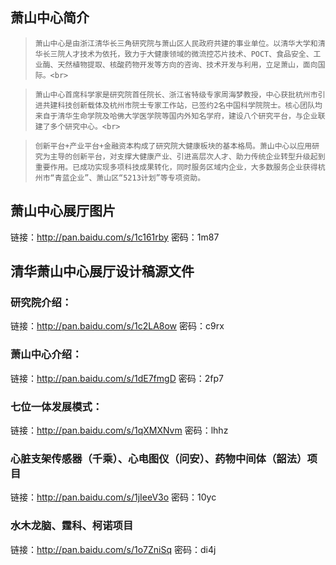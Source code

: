 ## 萧山中心简介

>     萧山中心是由浙江清华长三角研究院与萧山区人民政府共建的事业单位。以清华大学和清华长三院人才技术为依托，致力于大健康领域的微流控芯片技术、POCT、食品安全、工业酶、天然植物提取、核酸药物开发等方向的咨询、技术开发与利用，立足萧山，面向国际。<br>

>     萧山中心首席科学家是研究院首任院长、浙江省特级专家周海梦教授，中心获批杭州市引进共建科技创新载体及杭州市院士专家工作站，已签约2名中国科学院院士。核心团队均来自于清华生命学院及哈佛大学医学院等国内外知名学府，建设八个研究平台，与企业联建了多个研究中心。<br>

>     创新平台+产业平台+金融资本构成了研究院大健康板块的基本格局。萧山中心以应用研究为主导的创新平台，对支撑大健康产业、引进高层次人才、助力传统企业转型升级起到重要作用。已成功实现多项科技成果转化，同时服务区域内企业，大多数服务企业获得杭州市“青蓝企业”、萧山区“5213计划”等专项资助。

## 萧山中心展厅图片
链接：http://pan.baidu.com/s/1c161rby 密码：1m87

## 清华萧山中心展厅设计稿源文件

### 研究院介绍：
链接：http://pan.baidu.com/s/1c2LA8ow 密码：c9rx

### 萧山中心介绍：
链接：http://pan.baidu.com/s/1dE7fmgD 密码：2fp7

### 七位一体发展模式：
链接：http://pan.baidu.com/s/1qXMXNvm 密码：lhhz

### 心脏支架传感器（千乘）、心电图仪（问安）、药物中间体（韶法）项目
链接：http://pan.baidu.com/s/1jIeeV3o 密码：10yc

### 水木龙脑、霆科、柯诺项目
链接：http://pan.baidu.com/s/1o7ZniSq 密码：di4j
